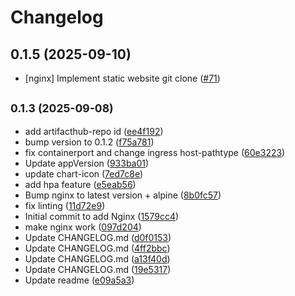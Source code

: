 # Changelog

## 0.1.5 (2025-09-10)

* [nginx] Implement static website git clone ([#71](https://github.com/CloudPirates-io/helm-charts/pull/71))

## <small>0.1.3 (2025-09-08)</small>

* add artifacthub-repo id ([ee4f192](https://github.com/CloudPirates-io/helm-charts/commit/ee4f192))
* bump version to 0.1.2 ([f75a781](https://github.com/CloudPirates-io/helm-charts/commit/f75a781))
* fix containerport and change ingress host-pathtype ([60e3223](https://github.com/CloudPirates-io/helm-charts/commit/60e3223))
* Update appVersion ([933ba01](https://github.com/CloudPirates-io/helm-charts/commit/933ba01))
* update chart-icon ([7ed7c8e](https://github.com/CloudPirates-io/helm-charts/commit/7ed7c8e))
* add hpa feature ([e5eab56](https://github.com/CloudPirates-io/helm-charts/commit/e5eab56))
* Bump nginx to latest version + alpine ([8b0fc57](https://github.com/CloudPirates-io/helm-charts/commit/8b0fc57))
* fix linting ([11d72e9](https://github.com/CloudPirates-io/helm-charts/commit/11d72e9))
* Initial commit to add Nginx ([1579cc4](https://github.com/CloudPirates-io/helm-charts/commit/1579cc4))
* make nginx work ([097d204](https://github.com/CloudPirates-io/helm-charts/commit/097d204))
* Update CHANGELOG.md ([d0f0153](https://github.com/CloudPirates-io/helm-charts/commit/d0f0153))
* Update CHANGELOG.md ([4ff2bbc](https://github.com/CloudPirates-io/helm-charts/commit/4ff2bbc))
* Update CHANGELOG.md ([a13f40d](https://github.com/CloudPirates-io/helm-charts/commit/a13f40d))
* Update CHANGELOG.md ([19e5317](https://github.com/CloudPirates-io/helm-charts/commit/19e5317))
* Update readme ([e09a5a3](https://github.com/CloudPirates-io/helm-charts/commit/e09a5a3))
